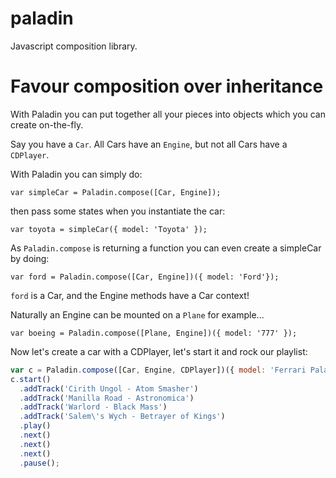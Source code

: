 paladin
=======

Javascript composition library.

# Favour composition over inheritance

With Paladin you can put together all your pieces into objects which you can create on-the-fly.

Say you have a `Car`. All Cars have an `Engine`, but not all Cars have a `CDPlayer`.

With Paladin you can simply do:

`var simpleCar = Paladin.compose([Car, Engine]);`

then pass some states when you instantiate the car:

`var toyota = simpleCar({ model: 'Toyota' });`

As `Paladin.compose` is returning a function you can even create a simpleCar by doing:

`var ford = Paladin.compose([Car, Engine])({ model: 'Ford'});`

`ford` is a Car, and the Engine methods have a Car context!

Naturally an Engine can be mounted on a `Plane` for example...

`var boeing = Paladin.compose([Plane, Engine])({ model: '777' });`

Now let's create a car with a CDPlayer, let's start it and rock our playlist:

```javascript
var c = Paladin.compose([Car, Engine, CDPlayer])({ model: 'Ferrari Paladin' });
c.start()
  .addTrack('Cirith Ungol - Atom Smasher')
  .addTrack('Manilla Road - Astronomica')
  .addTrack('Warlord - Black Mass')
  .addTrack('Salem\'s Wych - Betrayer of Kings')
  .play()
  .next()
  .next()
  .next()
  .pause();
```
